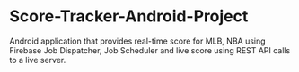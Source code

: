 # Score-Tracker-Android-Project

Android application that provides real-time score for MLB, NBA using Firebase Job Dispatcher, Job Scheduler and live score using REST API calls to a live server.
